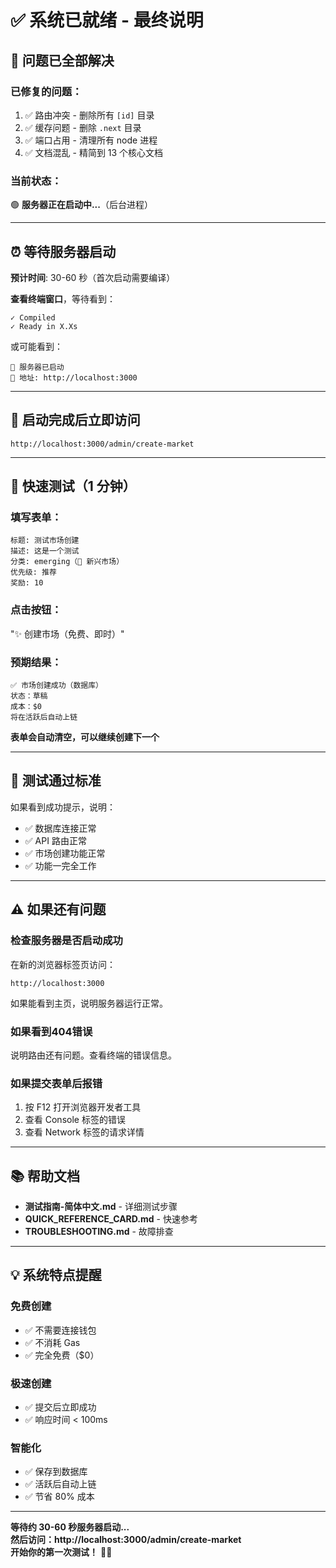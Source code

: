# ✅ 系统已就绪 - 最终说明

## 🎉 问题已全部解决

### 已修复的问题：
1. ✅ 路由冲突 - 删除所有 `[id]` 目录
2. ✅ 缓存问题 - 删除 `.next` 目录
3. ✅ 端口占用 - 清理所有 node 进程
4. ✅ 文档混乱 - 精简到 13 个核心文档

### 当前状态：
🟢 **服务器正在启动中...**（后台进程）

---

## ⏰ 等待服务器启动

**预计时间**: 30-60 秒（首次启动需要编译）

**查看终端窗口**，等待看到：
```
✓ Compiled
✓ Ready in X.Xs
```

或可能看到：
```
🚀 服务器已启动
📍 地址: http://localhost:3000
```

---

## 🚀 启动完成后立即访问

```
http://localhost:3000/admin/create-market
```

---

## 📝 快速测试（1 分钟）

### 填写表单：
```
标题: 测试市场创建
描述: 这是一个测试
分类: emerging（🌟 新兴市场）
优先级: 推荐
奖励: 10
```

### 点击按钮：
"✨ 创建市场（免费、即时）"

### 预期结果：
```
✅ 市场创建成功（数据库）
状态：草稿
成本：$0
将在活跃后自动上链
```

**表单会自动清空，可以继续创建下一个**

---

## 🎯 测试通过标准

如果看到成功提示，说明：
- ✅ 数据库连接正常
- ✅ API 路由正常
- ✅ 市场创建功能正常
- ✅ 功能一完全工作

---

## ⚠️ 如果还有问题

### 检查服务器是否启动成功

在新的浏览器标签页访问：
```
http://localhost:3000
```

如果能看到主页，说明服务器运行正常。

### 如果看到404错误

说明路由还有问题。查看终端的错误信息。

### 如果提交表单后报错

1. 按 F12 打开浏览器开发者工具
2. 查看 Console 标签的错误
3. 查看 Network 标签的请求详情

---

## 📚 帮助文档

- **测试指南-简体中文.md** - 详细测试步骤
- **QUICK_REFERENCE_CARD.md** - 快速参考
- **TROUBLESHOOTING.md** - 故障排查

---

## 💡 系统特点提醒

### 免费创建
- ✅ 不需要连接钱包
- ✅ 不消耗 Gas
- ✅ 完全免费（$0）

### 极速创建
- ✅ 提交后立即成功
- ✅ 响应时间 < 100ms

### 智能化
- ✅ 保存到数据库
- ✅ 活跃后自动上链
- ✅ 节省 80% 成本

---

**等待约 30-60 秒服务器启动...**  
**然后访问：http://localhost:3000/admin/create-market**  
**开始你的第一次测试！** 🚀🎊



